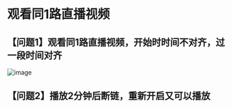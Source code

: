 # 观看同1路直播视频

## 【问题1】观看同1路直播视频，开始时时间不对齐，过一段时间对齐

![image](https://github.com/user-attachments/assets/7a818c0c-7868-4f5f-b6ab-1ec95b16d94f)


## 【问题2】播放2分钟后断链，重新开启又可以播放


